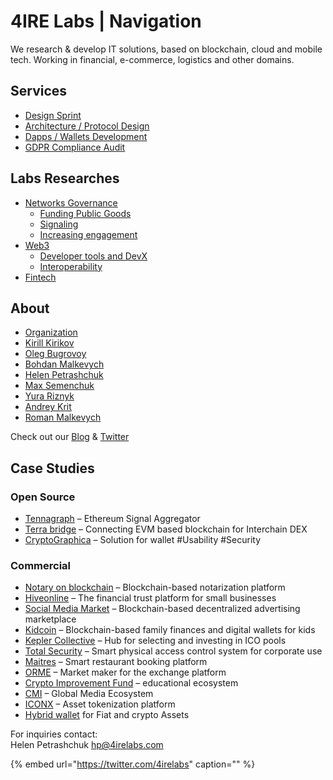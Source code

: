 # 4IRE Labs \| Navigation

We research & develop IT solutions, based on blockchain, cloud and mobile tech. Working in financial, e-commerce, logistics and other domains.

## Services

* [Design Sprint](services/design-sprint.md)
* [Architecture / Protocol Design](services/architecture-design-protocol/)
* [Dapps / Wallets Development](services/dapps-wallets-development.md)
* [GDPR Compliance Audit](services/gdpr.md)

## Labs Researches

* [Networks Governance](labs/governance/)
  * [Funding Public Goods](labs/governance/funding-public-goods.md)
  * [Signaling](labs/governance/ethereum-governance-signals.md)
  * [Increasing engagement](labs/governance/increasing-the-amount-and-quality-of-interactions-in-the-community.md)
* [Web3](labs/web3/)
  * [Developer tools and DevX](labs/web3/improving-developer-experience-devx/)
  * [Interoperability](labs/web3/interoperability/)
* [Fintech](labs/fintech.md)

## About

* [Organization](about/organization.md)
* [Kirill Kirikov](about/kirill-kirikov.md) 
* [Oleg Bugrovoy](about/oleg-bugrovoy.md)
* [Bohdan Malkevych](about/bohdan-malkevych.md)
* [Helen Petrashchuk](about/helen-petrashchuk.md)
* [Max Semenchuk](about/max-semenchuk.md)
* [Yura Riznyk ](about/yura-riznyk.md)
* [Andrey Krit ](about/andrey-krit.md)
* [Roman Malkevych](about/roman-malkevych.md)

Check out our [Blog](https://medium.com/practical-blockchain) & [Twitter](https://twitter.com/4irelabs)

## Case Studies

### Open Source

* [Tennagraph](case-studies/tennagraph.md) – Ethereum Signal Aggregator
* [Terra bridge](https://github.com/ContractLand/terra-bridge-btc) – Connecting EVM based blockchain for Interchain DEX
* [CryptoGraphica](labs/web3/encoding-seed-phrase-to-the-picture-steganography.md) – Solution for wallet \#Usability \#Security

### Commercial

* [Notary on blockchain](case-studies/notarization-platform.md) – Blockchain-based notarization platform
* [Hiveonline](case-studies/hiveonline.md) – The financial trust platform for small businesses
* [Social Media Market](case-studies/social.-media-market.md) – Blockchain-based decentralized advertising marketplace
* [Kidcoin](case-studies/kidcoin.md) – Blockchain-based family finances and digital wallets for kids
* [Kepler Collective](case-studies/kepler-collective.md) – Hub for selecting and investing in ICO pools
* [Total Security](case-studies/total-security.md) – Smart physical access control system for corporate use
* [Maitres](case-studies/maitres.md) – Smart restaurant booking platform
* [ORME](case-studies/orme.md) – Market maker for the exchange platform
* [Crypto Improvement Fund](case-studies/crypto-improvement-fund.md) – educational ecosystem
* [CMI](case-studies/cmi.md) – Global Media Ecosystem
* [ICONX](case-studies/iconx-wip.md) – Asset tokenization platform
* [Hybrid wallet](case-studies/hybrid-wallet-fiat-and-crypto-assets.md) for Fiat and crypto Assets

For inquiries contact:  
Helen Petrashchuk [hp@4irelabs.com](mailto:hp@4irelabs.com)

{% embed url="https://twitter.com/4irelabs" caption="" %}

